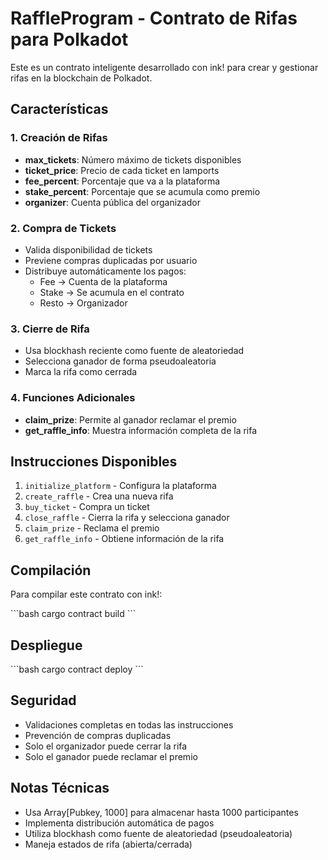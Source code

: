 # RaffleProgram - Contrato de Rifas para Polkadot

Este es un contrato inteligente desarrollado con ink! para crear y gestionar rifas en la blockchain de Polkadot.

## Características

### 1. Creación de Rifas
- **max_tickets**: Número máximo de tickets disponibles
- **ticket_price**: Precio de cada ticket en lamports
- **fee_percent**: Porcentaje que va a la plataforma
- **stake_percent**: Porcentaje que se acumula como premio
- **organizer**: Cuenta pública del organizador

### 2. Compra de Tickets
- Valida disponibilidad de tickets
- Previene compras duplicadas por usuario
- Distribuye automáticamente los pagos:
  - Fee → Cuenta de la plataforma
  - Stake → Se acumula en el contrato
  - Resto → Organizador

### 3. Cierre de Rifa
- Usa blockhash reciente como fuente de aleatoriedad
- Selecciona ganador de forma pseudoaleatoria
- Marca la rifa como cerrada

### 4. Funciones Adicionales
- **claim_prize**: Permite al ganador reclamar el premio
- **get_raffle_info**: Muestra información completa de la rifa

## Instrucciones Disponibles

1. `initialize_platform` - Configura la plataforma
2. `create_raffle` - Crea una nueva rifa
3. `buy_ticket` - Compra un ticket
4. `close_raffle` - Cierra la rifa y selecciona ganador
5. `claim_prize` - Reclama el premio
6. `get_raffle_info` - Obtiene información de la rifa

## Compilación

Para compilar este contrato con ink!:

\`\`\`bash
cargo contract build
\`\`\`

## Despliegue

\`\`\`bash
cargo contract deploy
\`\`\`

## Seguridad

- Validaciones completas en todas las instrucciones
- Prevención de compras duplicadas
- Solo el organizador puede cerrar la rifa
- Solo el ganador puede reclamar el premio

## Notas Técnicas

- Usa Array[Pubkey, 1000] para almacenar hasta 1000 participantes
- Implementa distribución automática de pagos
- Utiliza blockhash como fuente de aleatoriedad (pseudoaleatoria)
- Maneja estados de rifa (abierta/cerrada)
